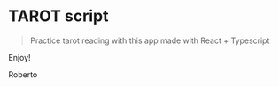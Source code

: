 # TAROT script

> Practice tarot reading with this app made with React + Typescript

Enjoy!

Roberto
